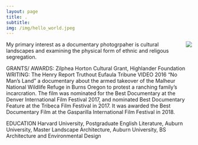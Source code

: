 ```yaml
---
layout: page
title: .
subtitle: 
img: /img/hello_world.jpeg
---
```


<img align="right" src="https://jonbcarroll.s3.us-east-2.amazonaws.com/witness.jpg">

<p>
<p> My primary interest  as a documentary photogrpaher is cultural landscapes and examining the physical form of ethnic and religous segregation.

<p>
GRANTS/ AWARDS:
Zilphea Horton Cultural Grant, Highlander Foundation
WRITING: 
The Henry Report
Truthout
Eufaula Tribune
VIDEO
2016   “No Man’s Land” a documentary about the armed takeover of the Malheur National Wildlife Refuge in Burns Oregon to protest a ranching family’s incarcration. The film was nominated for the Best Documentary at the Denver International Film Festival 2017, and nominated Best Documentary Feature at the Tribeca Film Festival in 2017. It was awarded the Best Documentary Film at the Gasparilla International Film Festival in 2018.

EDUCATION 
Harvard University, Postgraduate English Literature, Auburn University, Master Landscape Architecture, Auburn University, BS Architecture and Environmental Design




   




